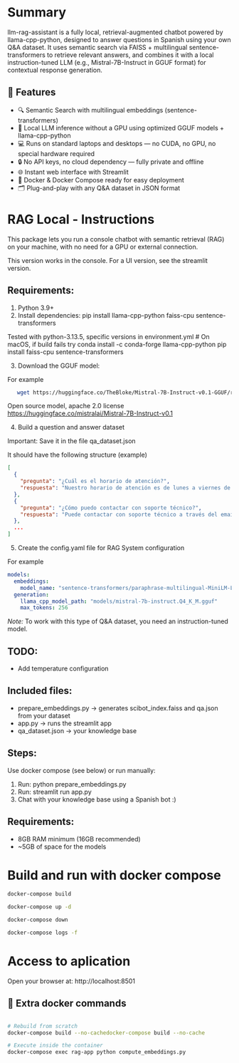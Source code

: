 Summary
===============================

llm-rag-assistant is a fully local, retrieval-augmented chatbot powered by llama-cpp-python, designed to answer questions in Spanish using your own Q&A dataset. It uses semantic search via FAISS + multilingual sentence-transformers to retrieve relevant answers, and combines it with a local instruction-tuned LLM (e.g., Mistral-7B-Instruct in GGUF format) for contextual response generation.

## 🚀 Features
-	🔍 Semantic Search with multilingual embeddings (sentence-transformers)
-	🧠 Local LLM inference without a GPU using optimized GGUF models + llama-cpp-python
-	💻 Runs on standard laptops and desktops — no CUDA, no GPU, no special hardware required
-	🔒 No API keys, no cloud dependency — fully private and offline
-	🌐 Instant web interface with Streamlit
-	🐳 Docker & Docker Compose ready for easy deployment
-	🗂️ Plug-and-play with any Q&A dataset in JSON format

RAG Local - Instructions
===============================

This package lets you run a console chatbot with semantic retrieval (RAG) on your machine, with no need for a GPU or external connection.

This version works in the console. For a UI version, see the streamlit version.

Requirements:
-------------
1. Python 3.9+
2. Install dependencies:
   pip install llama-cpp-python faiss-cpu sentence-transformers

Tested with python-3.13.5, specific versions in environment.yml
    # On macOS, if build fails try
    conda install -c conda-forge llama-cpp-python
    pip install faiss-cpu sentence-transformers

3. Download the GGUF model:

For example
```bash
   wget https://huggingface.co/TheBloke/Mistral-7B-Instruct-v0.1-GGUF/resolve/main/mistral-7b-instruct-v0.1.Q4_K_M.gguf -O mistral-7b-instruct.Q4_K_M.gguf
```

Open source model, apache 2.0 license
  https://huggingface.co/mistralai/Mistral-7B-Instruct-v0.1

4. Build a question and answer dataset

Important: Save it in the file qa_dataset.json

It should have the following structure (example)
```json
[
  {
    "pregunta": "¿Cuál es el horario de atención?",
    "respuesta": "Nuestro horario de atención es de lunes a viernes de 9:00 a 18:00 horas y sábados de 9:00 a 14:00."
  },
  {
    "pregunta": "¿Cómo puedo contactar con soporte técnico?",
    "respuesta": "Puede contactar con soporte técnico a través del email soporte@empresa.com, llamando al 900-123-456 o mediante el chat en vivo de nuestra web."
  },
  ...
]
```

5. Create the config.yaml file for RAG System configuration

For example

```yaml
models:
  embeddings:
    model_name: "sentence-transformers/paraphrase-multilingual-MiniLM-L12-v2"
  generation:
    llama_cpp_model_path: "models/mistral-7b-instruct.Q4_K_M.gguf"
    max_tokens: 256
```

*Note:* To work with this type of Q&A dataset, you need an instruction-tuned model.

TODO:
-----
* Add temperature configuration

Included files:
-------------------
- prepare_embeddings.py → generates scibot_index.faiss and qa.json from your dataset
- app.py  → runs the streamlit app
- qa_dataset.json → your knowledge base

Steps:
------

Use docker compose (see below) or run manually:

1. Run: python prepare_embeddings.py
2. Run: streamlit run app.py
3. Chat with your knowledge base using a Spanish bot :)

Requirements:
-----------
- 8GB RAM minimum (16GB recommended)
- ~5GB of space for the models


# Build and run with docker compose

```bash
docker-compose build

docker-compose up -d

docker-compose down

docker-compose logs -f
```

# Access to aplication 

Open your browser at: http://localhost:8501

## 🐳 Extra docker commands

```bash

# Rebuild from scratch
docker-compose build --no-cachedocker-compose build --no-cache

# Execute inside the container
docker-compose exec rag-app python compute_embeddings.py
```